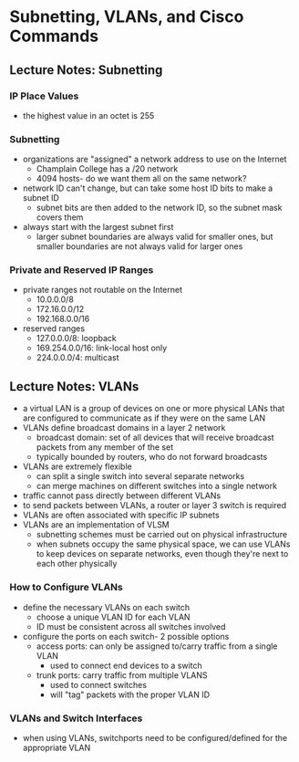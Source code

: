 # Subnetting, VLANs, and Cisco Commands

## Lecture Notes: Subnetting

### IP Place Values

* the highest value in an octet is 255

### Subnetting

* organizations are "assigned" a network address to use on the Internet
  * Champlain College has a /20 network
  * 4094 hosts- do we want them all on the same network?
* network ID can't change, but can take some host ID bits to make a subnet ID
  * subnet bits are then added to the network ID, so the subnet mask covers them
* always start with the largest subnet first
  * larger subnet boundaries are always valid for smaller ones, but smaller boundaries are not always valid for larger ones

### Private and Reserved IP Ranges

* private ranges not routable on the Internet
  * 10.0.0.0/8
  * 172.16.0.0/12
  * 192.168.0.0/16
* reserved ranges
  * 127.0.0.0/8: loopback
  * 169.254.0.0/16: link-local host only
  * 224.0.0.0/4: multicast

## Lecture Notes: VLANs

* a virtual LAN is a group of devices on one or more physical LANs that are configured to communicate as if they were on the same LAN
* VLANs define broadcast domains in a layer 2 network
  * broadcast domain: set of all devices that will receive broadcast packets from any member of the set
  * typically bounded by routers, who do not forward broadcasts
* VLANs are extremely flexible
  * can split a single switch into several separate networks
  * can merge machines on different switches into a single network
* traffic cannot pass directly between different VLANs
* to send packets between VLANs, a router or layer 3 switch is required
* VLANs are often associated with specific IP subnets
* VLANs are an implementation of VLSM
  * subnetting schemes must be carried out on physical infrastructure
  * when subnets occupy the same physical space, we can use VLANs to keep devices on separate networks, even though they're next to each other physically

### How to Configure VLANs

* define the necessary VLANs on each switch
  * choose a unique VLAN ID for each VLAN
  * ID must be consistent across all switches involved
* configure the ports on each switch- 2 possible options
  * access ports: can only be assigned to/carry traffic from a single VLAN
    * used to connect end devices to a switch
  * trunk ports: carry traffic from multiple VLANS
    * used to connect switches
    * will "tag" packets with the proper VLAN ID

### VLANs and Switch Interfaces

* when using VLANs, switchports need to be configured/defined for the appropriate VLAN
